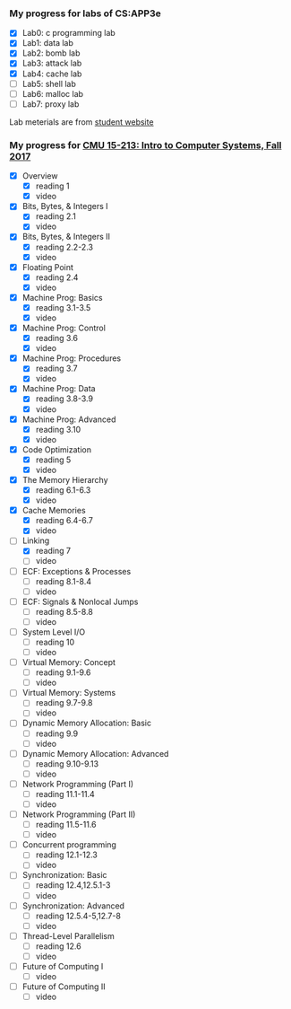 ### My progress for labs of CS:APP3e

- [x] Lab0: c programming lab
- [x] Lab1: data lab
- [x] Lab2: bomb lab
- [x] Lab3: attack lab
- [x] Lab4: cache lab
- [ ] Lab5: shell lab
- [ ] Lab6: malloc lab
- [ ] Lab7: proxy lab

Lab meterials are from [student website](http://csapp.cs.cmu.edu/3e/labs.html)

### My progress for [CMU 15-213: Intro to Computer Systems, Fall 2017](http://www.cs.cmu.edu/afs/cs/academic/class/15213-f17/www/schedule.html)

- [x] Overview
  - [x] reading 1
  - [x] video
- [x] Bits, Bytes, & Integers I
  - [x] reading 2.1
  - [x] video
- [x] Bits, Bytes, & Integers II
  - [x] reading 2.2-2.3
  - [x] video
- [x] Floating Point
  - [x] reading 2.4
  - [x] video
- [x] Machine Prog: Basics
  - [x] reading 3.1-3.5
  - [x] video
- [x] Machine Prog: Control
  - [x] reading 3.6
  - [x] video
- [x] Machine Prog: Procedures
  - [x] reading 3.7
  - [x] video
- [x] Machine Prog: Data
  - [x] reading 3.8-3.9
  - [x] video
- [x] Machine Prog: Advanced
  - [x] reading 3.10
  - [x] video
- [x] Code Optimization
  - [x] reading 5
  - [x] video
- [x] The Memory Hierarchy
  - [x] reading 6.1-6.3
  - [x] video
- [x] Cache Memories
  - [x] reading 6.4-6.7
  - [x] video
- [ ] Linking
  - [x] reading 7
  - [ ] video
- [ ] ECF: Exceptions & Processes
  - [ ] reading 8.1-8.4
  - [ ] video
- [ ] ECF: Signals & Nonlocal Jumps
  - [ ] reading 8.5-8.8
  - [ ] video
- [ ] System Level I/O
  - [ ] reading 10
  - [ ] video
- [ ] Virtual Memory: Concept
  - [ ] reading 9.1-9.6
  - [ ] video
- [ ] Virtual Memory: Systems
  - [ ] reading 9.7-9.8
  - [ ] video
- [ ] Dynamic Memory Allocation: Basic
  - [ ] reading 9.9
  - [ ] video
- [ ] Dynamic Memory Allocation: Advanced
  - [ ] reading 9.10-9.13
  - [ ] video
- [ ] Network Programming (Part I)
  - [ ] reading 11.1-11.4
  - [ ] video
- [ ] Network Programming (Part II)
  - [ ] reading 11.5-11.6
  - [ ] video
- [ ] Concurrent programming
  - [ ] reading 12.1-12.3
  - [ ] video
- [ ] Synchronization: Basic
  - [ ] reading 12.4,12.5.1-3
  - [ ] video
- [ ] Synchronization: Advanced
  - [ ] reading 12.5.4-5,12.7-8
  - [ ] video
- [ ] Thread-Level Parallelism
  - [ ] reading 12.6
  - [ ] video
- [ ] Future of Computing I
  - [ ] video
- [ ] Future of Computing II
  - [ ] video
